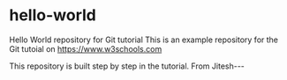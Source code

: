 # hello-world
Hello World repository for Git tutorial
This is an example repository for the Git tutoial on https://www.w3schools.com

This repository is built step by step in the tutorial.
From Jitesh---
